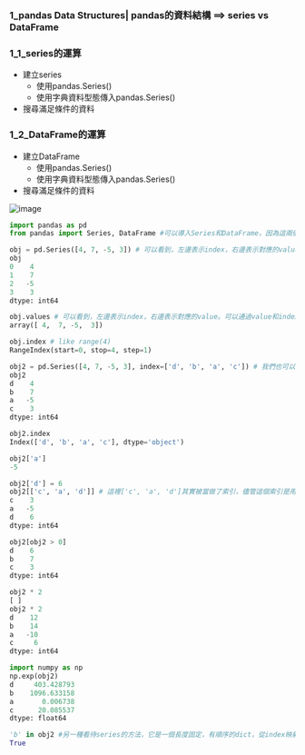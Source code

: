 

### 1_pandas Data Structures| pandas的資料結構 ==> series vs DataFrame


### 1_1_series的運算 
- 建立series
  - 使用pandas.Series() 
  - 使用字典資料型態傳入pandas.Series() 
- 搜尋滿足條件的資料

### 1_2_DataFrame的運算 
- 建立DataFrame
  - 使用pandas.Series() 
  - 使用字典資料型態傳入pandas.Series() 
- 搜尋滿足條件的資料

![image](https://github.com/q95343123/images/blob/main/pandas_dataframe.JPG)


```python
import pandas as pd
from pandas import Series, DataFrame #可以導入Series和DataFrame，因為這兩個經常被用到
```
```python
obj = pd.Series([4, 7, -5, 3]) # 可以看到，左邊表示index，右邊表示對應的value。可以通過value和index屬性查看
obj
0    4
1    7
2   -5
3    3
dtype: int64
```

```python
obj.values # 可以看到，左邊表示index，右邊表示對應的value。可以通過value和index屬性查看
array([ 4,  7, -5,  3])
```

```python
obj.index # like range(4)
RangeIndex(start=0, stop=4, step=1)
```

```python
obj2 = pd.Series([4, 7, -5, 3], index=['d', 'b', 'a', 'c']) # 我們也可以自己指定index的label
obj2
d    4
b    7
a   -5
c    3
dtype: int64
```

```python
obj2.index
Index(['d', 'b', 'a', 'c'], dtype='object')
```

```python
obj2['a']
-5
```

```python
obj2['d'] = 6
obj2[['c', 'a', 'd']] # 這裡['c', 'a', 'd']其實被當做了索引，儘管這個索引是用string構成的
c    3
a   -5
d    6
dtype: int64
```

```python
obj2[obj2 > 0]
d    6
b    7
c    3
dtype: int64
```
```python
obj2 * 2
[ ]
obj2 * 2
d    12
b    14
a   -10
c     6
dtype: int64
```

```python
import numpy as np
np.exp(obj2)
d     403.428793
b    1096.633158
a       0.006738
c      20.085537
dtype: float64
```

```python
'b' in obj2 #另一種看待series的方法，它是一個長度固定，有順序的dict，從index映射到value。在很多場景下，可以當做dict來用
True
```
